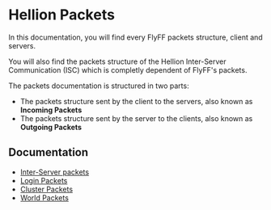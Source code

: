 # Hellion Packets

In this documentation, you will find every FlyFF packets structure, client and servers.

You will also find the packets structure of the Hellion Inter-Server Communication (ISC) which is completly dependent of FlyFF's packets.


The packets documentation is structured in two parts:

- The packets structure sent by the client to the servers, also known as **Incoming Packets**
- The packets structure sent by the server to the clients, also known as **Outgoing Packets**

## Documentation

- [Inter-Server packets][isc]
- [Login Packets][login]
- [Cluster Packets][cluster]
- [World Packets][world]

[isc]: /ISC.md
[login]: /Login.md
[cluster]: /Cluster.md
[world]: /World.md